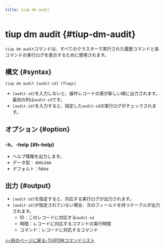 ```yaml
---
title: tiup dm audit
---
```


# tiup dm audit {#tiup-dm-audit}

`tiup dm audit`コマンドは、すべてのクラスターで実行された履歴コマンドと各コマンドの実行ログを表示するために使用されます。

## 構文 {#syntax}

```shell
tiup dm audit [audit-id] [flags]
```

-   `[audit-id]`を入力しないと、操作レコードの表が新しい順に出力されます。最初の列は`audit-id`です。
-   `[audit-id]`を入力すると、指定した`audit-id`の実行ログがチェックされます。

## オプション {#option}

### -h、-help {#h-help}

-   ヘルプ情報を出力します。
-   データ型： `BOOLEAN`
-   デフォルト：false

## 出力 {#output}

-   `[audit-id]`を指定すると、対応する実行ログが出力されます。
-   `[audit-id]`が指定されていない場合、次のフィールドを持つテーブルが出力されます。
    -   ID：このレコードに対応する`audit-id`
    -   時間：レコードに対応するコマンドの実行時間
    -   コマンド：レコードに対応するコマンド

[&lt;&lt;前のページに戻る-TiUPDMコマンドリスト](/tiup/tiup-component-dm.md#command-list)
